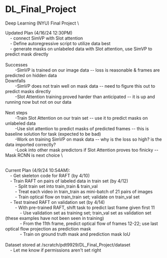 # DL_Final_Project
Deep Learning (NYU) Final Project \

Updated Plan (4/16/24 12:30PM)\
&nbsp;&nbsp;&nbsp;&nbsp;- connect SimVP with Slot attention \
&nbsp;&nbsp;&nbsp;&nbsp;- Define autoregressive script to utilize data best \
&nbsp;&nbsp;&nbsp;&nbsp;- generate masks on unlabeled data with Slot attention, use SimVP to predict mask directly \
\
Successes\
&nbsp;&nbsp;&nbsp;&nbsp;&nbsp;&nbsp;&nbsp;&nbsp;-SimVP is trained on our image data -- loss is reasonable & frames are predicted on hidden data\
Downfalls\
&nbsp;&nbsp;&nbsp;&nbsp;&nbsp;&nbsp;&nbsp;&nbsp;-SimVP does not train well on mask data -- need to figure this out to predict masks directly\
&nbsp;&nbsp;&nbsp;&nbsp;&nbsp;&nbsp;&nbsp;&nbsp;-Slot Attention training proved harder than anticipated -- it is up and running now but not on our data\
\
Next steps\
&nbsp;&nbsp;&nbsp;&nbsp;&nbsp;&nbsp;&nbsp;&nbsp;-Train Slot Attention on our train set -- use it to predict masks on unlabeled data \
&nbsp;&nbsp;&nbsp;&nbsp;&nbsp;&nbsp;&nbsp;&nbsp;-Use slot attention to predict masks of predicted frames -- this is baseline solution for task (expected to be bad) \
&nbsp;&nbsp;&nbsp;&nbsp;&nbsp;&nbsp;&nbsp;&nbsp;-Work on training SimVP on mask data -- why is the loss so high? is the data imported correctly? \
&nbsp;&nbsp;&nbsp;&nbsp;&nbsp;&nbsp;&nbsp;&nbsp;-Look into other mask predictors if Slot Attention proves too finicky -- Mask RCNN is next choice \


\
Current Plan (4/9/24 10:54AM): \
    &nbsp;&nbsp;&nbsp;&nbsp;- Get skeleton code for RAFT (by 4/10) \
    &nbsp;&nbsp;&nbsp;&nbsp;- Train RAFT on pairs of labeled data in train set (by 4/12) \
        &nbsp;&nbsp;&nbsp;&nbsp;&nbsp;&nbsp;&nbsp;&nbsp;- Split train set into train_train & train_val \
        &nbsp;&nbsp;&nbsp;&nbsp;&nbsp;&nbsp;&nbsp;&nbsp;- Treat each video in train_train as mini-batch of 21 pairs of images \
        &nbsp;&nbsp;&nbsp;&nbsp;&nbsp;&nbsp;&nbsp;&nbsp;- Train optical flow on train_train set; validate on train_val set \
    &nbsp;&nbsp;&nbsp;&nbsp;- Test trained RAFT on validation set (by 4/14) \
        &nbsp;&nbsp;&nbsp;&nbsp;&nbsp;&nbsp;&nbsp;&nbsp;- With pre-trained RAFT, shift task to predict last frame given first 11 \
            &nbsp;&nbsp;&nbsp;&nbsp;&nbsp;&nbsp;&nbsp;&nbsp;&nbsp;&nbsp;&nbsp;&nbsp;- Use validation set as training set; train_val set as validation set (these examples have not been seen in training) \
            &nbsp;&nbsp;&nbsp;&nbsp;&nbsp;&nbsp;&nbsp;&nbsp;&nbsp;&nbsp;&nbsp;&nbsp;- From the 11th frame, predict optical flow of frames 12-22; use last optical flow projection as prediction mask \
            &nbsp;&nbsp;&nbsp;&nbsp;&nbsp;&nbsp;&nbsp;&nbsp;&nbsp;&nbsp;&nbsp;&nbsp;- Train on ground truth mask and prediction mask IoU \
\
Dataset stored at /scratch/pdt9929/DL_Final_Project/dataset \
    &nbsp;&nbsp;&nbsp;&nbsp;- Let me know if permissions aren't set right